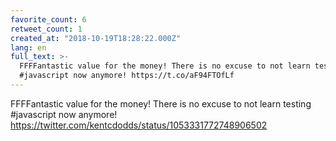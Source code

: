 ```yaml
---
favorite_count: 6
retweet_count: 1
created_at: "2018-10-19T18:28:22.000Z"
lang: en
full_text: >-
  FFFFantastic value for the money! There is no excuse to not learn testing
  #javascript now anymore! https://t.co/aF94FTOfLf
---
```


FFFFantastic value for the money! There is no excuse to not learn testing
#javascript now anymore!
<https://twitter.com/kentcdodds/status/1053331772748906502>
